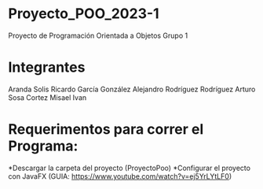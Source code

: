 # Proyecto_POO_2023-1
Proyecto de Programación Orientada a Objetos  Grupo 1
# Integrantes
Aranda Solis Ricardo
García González Alejandro
Rodríguez Rodríguez Arturo
Sosa Cortez Misael Ivan
# Requerimentos para correr el Programa:
*Descargar la carpeta del proyecto (ProyectoPoo)
*Configurar el proyecto con JavaFX (GUIA: https://www.youtube.com/watch?v=ej5YrLYtLF0)
